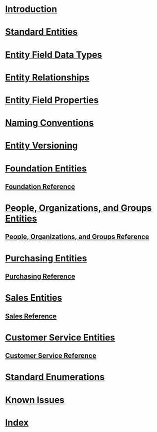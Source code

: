 # [Introduction](introduction.md)
# [Standard Entities](standard-entities.md)
# [Entity Field Data Types](field-data-types.md)
# [Entity Relationships](relationships.md)
# [Entity Field Properties](field-properties.md)
# [Naming Conventions](naming-conventions.md)
# [Entity Versioning](versioning.md)
# [Foundation Entities](entities-foundation.md)
## [Foundation Reference](entity-tables/foundation.md)
# [People, Organizations, and Groups Entities](entities-person-organization-group.md)
## [People, Organizations, and Groups Reference](entity-tables/person-organization-group.md)
# [Purchasing Entities](entities-purchasing.md)
## [Purchasing Reference](entity-tables/purchasing.md)
# [Sales Entities](entities-sales.md)
## [Sales Reference](entity-tables/sales.md)
# [Customer Service Entities](entities-customer-service.md)
## [Customer Service Reference](entity-tables/customer-service.md)
# [Standard Enumerations](standard-enumerations.md)
# [Known Issues](known-issues.md)
# [Index](index.md)
